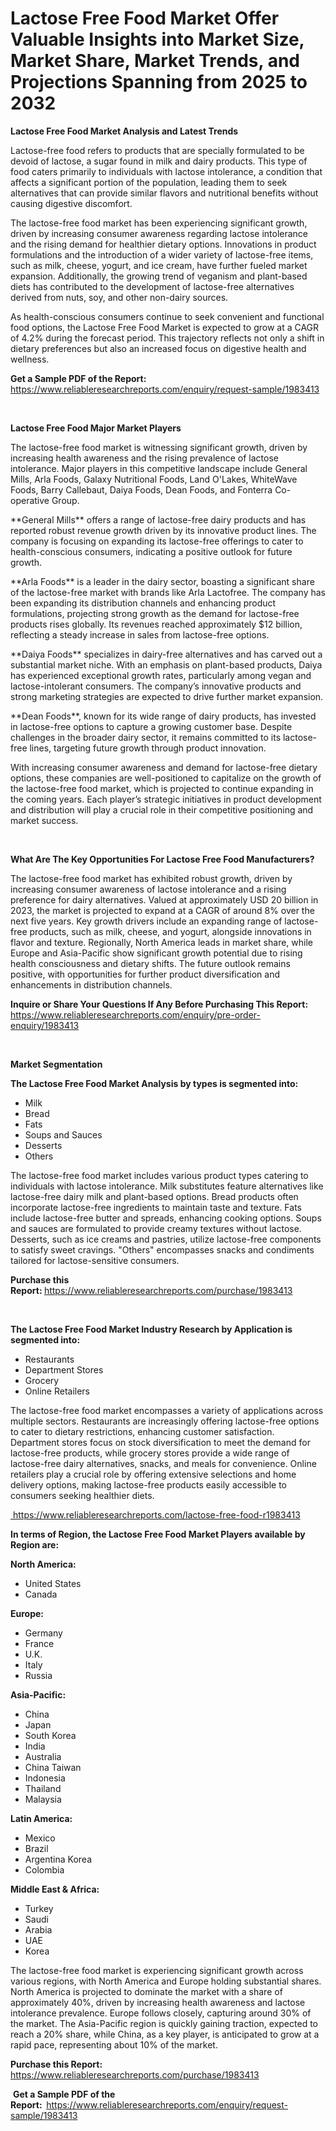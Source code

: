 <p><h1>Lactose Free Food Market Offer Valuable Insights into Market Size, Market Share, Market Trends, and Projections Spanning from 2025 to 2032</h1></p><p><strong>Lactose Free Food Market Analysis and Latest Trends</strong></p>
<p><p>Lactose-free food refers to products that are specially formulated to be devoid of lactose, a sugar found in milk and dairy products. This type of food caters primarily to individuals with lactose intolerance, a condition that affects a significant portion of the population, leading them to seek alternatives that can provide similar flavors and nutritional benefits without causing digestive discomfort.</p><p>The lactose-free food market has been experiencing significant growth, driven by increasing consumer awareness regarding lactose intolerance and the rising demand for healthier dietary options. Innovations in product formulations and the introduction of a wider variety of lactose-free items, such as milk, cheese, yogurt, and ice cream, have further fueled market expansion. Additionally, the growing trend of veganism and plant-based diets has contributed to the development of lactose-free alternatives derived from nuts, soy, and other non-dairy sources.</p><p>As health-conscious consumers continue to seek convenient and functional food options, the Lactose Free Food Market is expected to grow at a CAGR of 4.2% during the forecast period. This trajectory reflects not only a shift in dietary preferences but also an increased focus on digestive health and wellness.</p></p>
<p><strong>Get a Sample PDF of the Report:&nbsp;</strong> <a href="https://www.reliableresearchreports.com/enquiry/request-sample/1983413?utm_campaign=3384&utm_medium=2&utm_source=Github&utm_content=ia&utm_term=16042025&utm_id=lactose-free-food">https://www.reliableresearchreports.com/enquiry/request-sample/1983413</a></p>
<p>&nbsp;</p>
<p><strong>Lactose Free Food Major Market Players</strong></p>
<p><p>The lactose-free food market is witnessing significant growth, driven by increasing health awareness and the rising prevalence of lactose intolerance. Major players in this competitive landscape include General Mills, Arla Foods, Galaxy Nutritional Foods, Land O'Lakes, WhiteWave Foods, Barry Callebaut, Daiya Foods, Dean Foods, and Fonterra Co-operative Group.</p><p>**General Mills** offers a range of lactose-free dairy products and has reported robust revenue growth driven by its innovative product lines. The company is focusing on expanding its lactose-free offerings to cater to health-conscious consumers, indicating a positive outlook for future growth.</p><p>**Arla Foods** is a leader in the dairy sector, boasting a significant share of the lactose-free market with brands like Arla Lactofree. The company has been expanding its distribution channels and enhancing product formulations, projecting strong growth as the demand for lactose-free products rises globally. Its revenues reached approximately $12 billion, reflecting a steady increase in sales from lactose-free options.</p><p>**Daiya Foods** specializes in dairy-free alternatives and has carved out a substantial market niche. With an emphasis on plant-based products, Daiya has experienced exceptional growth rates, particularly among vegan and lactose-intolerant consumers. The company’s innovative products and strong marketing strategies are expected to drive further market expansion.</p><p>**Dean Foods**, known for its wide range of dairy products, has invested in lactose-free options to capture a growing customer base. Despite challenges in the broader dairy sector, it remains committed to its lactose-free lines, targeting future growth through product innovation.</p><p>With increasing consumer awareness and demand for lactose-free dietary options, these companies are well-positioned to capitalize on the growth of the lactose-free food market, which is projected to continue expanding in the coming years. Each player’s strategic initiatives in product development and distribution will play a crucial role in their competitive positioning and market success.</p></p>
<p>&nbsp;</p>
<p><strong>What Are The Key Opportunities For Lactose Free Food Manufacturers?</strong></p>
<p><p>The lactose-free food market has exhibited robust growth, driven by increasing consumer awareness of lactose intolerance and a rising preference for dairy alternatives. Valued at approximately USD 20 billion in 2023, the market is projected to expand at a CAGR of around 8% over the next five years. Key growth drivers include an expanding range of lactose-free products, such as milk, cheese, and yogurt, alongside innovations in flavor and texture. Regionally, North America leads in market share, while Europe and Asia-Pacific show significant growth potential due to rising health consciousness and dietary shifts. The future outlook remains positive, with opportunities for further product diversification and enhancements in distribution channels.</p></p>
<p><strong>Inquire or Share Your Questions If Any Before Purchasing This Report:</strong> <a href="https://www.reliableresearchreports.com/enquiry/pre-order-enquiry/1983413?utm_campaign=3384&utm_medium=2&utm_source=Github&utm_content=ia&utm_term=16042025&utm_id=lactose-free-food">https://www.reliableresearchreports.com/enquiry/pre-order-enquiry/1983413</a></p>
<p>&nbsp;</p>
<p><strong>Market Segmentation</strong></p>
<p><strong>The Lactose Free Food Market Analysis by types is segmented into:</strong></p>
<p><ul><li>Milk</li><li>Bread</li><li>Fats</li><li>Soups and Sauces</li><li>Desserts</li><li>Others</li></ul></p>
<p><p>The lactose-free food market includes various product types catering to individuals with lactose intolerance. Milk substitutes feature alternatives like lactose-free dairy milk and plant-based options. Bread products often incorporate lactose-free ingredients to maintain taste and texture. Fats include lactose-free butter and spreads, enhancing cooking options. Soups and sauces are formulated to provide creamy textures without lactose. Desserts, such as ice creams and pastries, utilize lactose-free components to satisfy sweet cravings. "Others" encompasses snacks and condiments tailored for lactose-sensitive consumers.</p></p>
<p><strong>Purchase this Report:&nbsp;</strong><a href="https://www.reliableresearchreports.com/purchase/1983413?utm_campaign=3384&utm_medium=2&utm_source=Github&utm_content=ia&utm_term=16042025&utm_id=lactose-free-food">https://www.reliableresearchreports.com/purchase/1983413</a></p>
<p>&nbsp;</p>
<p><strong>The Lactose Free Food Market Industry Research by Application is segmented into:</strong></p>
<p><ul><li>Restaurants</li><li>Department Stores</li><li>Grocery</li><li>Online Retailers</li></ul></p>
<p><p>The lactose-free food market encompasses a variety of applications across multiple sectors. Restaurants are increasingly offering lactose-free options to cater to dietary restrictions, enhancing customer satisfaction. Department stores focus on stock diversification to meet the demand for lactose-free products, while grocery stores provide a wide range of lactose-free dairy alternatives, snacks, and meals for convenience. Online retailers play a crucial role by offering extensive selections and home delivery options, making lactose-free products easily accessible to consumers seeking healthier diets.</p></p>
<p><a href="https://www.reliableresearchreports.com/lactose-free-food-r1983413?utm_campaign=3384&utm_medium=2&utm_source=Github&utm_content=ia&utm_term=16042025&utm_id=lactose-free-food">&nbsp;https://www.reliableresearchreports.com/lactose-free-food-r1983413</a></p>
<p><strong>In terms of Region, the Lactose Free Food Market Players available by Region are:</strong></p>
<p>
    <p> <strong> North America: </strong>
        <ul>
            <li>United States</li>
            <li>Canada</li>
        </ul>
        </p> 
    <p> <strong> Europe: </strong>
        <ul>
            <li>Germany</li>
            <li>France</li>
            <li>U.K.</li>
            <li>Italy</li>
            <li>Russia</li>
        </ul>
        </p> 
    <p> <strong> Asia-Pacific: </strong>
        <ul>
            <li>China</li>
            <li>Japan</li>
            <li>South Korea</li>
            <li>India</li>
            <li>Australia</li>
            <li>China Taiwan</li>
            <li>Indonesia</li>
            <li>Thailand</li>
            <li>Malaysia</li>
        </ul>
        </p> 
    <p> <strong> Latin America: </strong>
        <ul>
            <li>Mexico</li>
            <li>Brazil</li>
            <li>Argentina Korea</li>
            <li>Colombia</li>
        </ul>
        </p> 
    <p> <strong> Middle East & Africa: </strong>
        <ul>
            <li>Turkey</li>
            <li>Saudi</li>
            <li>Arabia</li>
            <li>UAE</li>
            <li>Korea</li>
        </ul>
    </p>
    </p>
<p><p>The lactose-free food market is experiencing significant growth across various regions, with North America and Europe holding substantial shares. North America is projected to dominate the market with a share of approximately 40%, driven by increasing health awareness and lactose intolerance prevalence. Europe follows closely, capturing around 30% of the market. The Asia-Pacific region is quickly gaining traction, expected to reach a 20% share, while China, as a key player, is anticipated to grow at a rapid pace, representing about 10% of the market.</p></p>
<p><strong>Purchase this Report: </strong><a href="https://www.reliableresearchreports.com/purchase/1983413?utm_campaign=3384&utm_medium=2&utm_source=Github&utm_content=ia&utm_term=16042025&utm_id=lactose-free-food">https://www.reliableresearchreports.com/purchase/1983413</a></p>
<p>&nbsp;<strong>Get a Sample PDF of the Report:&nbsp;&nbsp;</strong><a href="https://www.reliableresearchreports.com/enquiry/request-sample/1983413?utm_campaign=3384&utm_medium=2&utm_source=Github&utm_content=ia&utm_term=16042025&utm_id=lactose-free-food">https://www.reliableresearchreports.com/enquiry/request-sample/1983413</a></p>
<p><strong></strong></p>
<p><p></p><p></p><p></p></p>